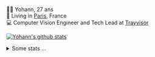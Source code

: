 <p>
  👨🏻 <bold>Yohann</bold>, 27 ans<br/>
  💼 Living in <a href="https://www.google.com/maps?q=paris">Paris</a>, France<br/>
  💻 Computer Vision Engineer and Tech Lead at <a href="https://trayvisor.com/">Trayvisor</a><br/>
</p>

<a href="https://github.com/anuraghazra/github-readme-stats"><img align="center" src="https://github-readme-stats-go94hl40s-yohann84l.vercel.app//api?username=yohann84L&show_icons=true&include_all_commits=true" alt="Yohann's github stats" /> </a>


<details>
  <summary>Some stats ...</summary><br/>
  

<!--START_SECTION:waka-->
![Code Time](http://img.shields.io/badge/Code%20Time-569%20hrs%2038%20mins-blue)

![Profile Views](http://img.shields.io/badge/Profile%20Views-0-blue)

**🐱 My GitHub Data** 

> 📦 440.5 kB Used in GitHub's Storage 
 > 
> 🏆 296 Contributions in the Year 2023
 > 
> 🚫 Not Opted to Hire
 > 
> 📜 24 Public Repositories 
 > 
> 🔑 21 Private Repositories 
 > 
**I'm an Early 🐤** 

```text
🌞 Morning                9153 commits        ████████░░░░░░░░░░░░░░░░░   31.58 % 
🌆 Daytime                16307 commits       ██████████████░░░░░░░░░░░   56.26 % 
🌃 Evening                3374 commits        ███░░░░░░░░░░░░░░░░░░░░░░   11.64 % 
🌙 Night                  151 commits         ░░░░░░░░░░░░░░░░░░░░░░░░░   00.52 % 
```
📅 **I'm Most Productive on Wednesday** 

```text
Monday                   5178 commits        ████░░░░░░░░░░░░░░░░░░░░░   17.86 % 
Tuesday                  5276 commits        █████░░░░░░░░░░░░░░░░░░░░   18.20 % 
Wednesday                6615 commits        ██████░░░░░░░░░░░░░░░░░░░   22.82 % 
Thursday                 6487 commits        ██████░░░░░░░░░░░░░░░░░░░   22.38 % 
Friday                   5071 commits        ████░░░░░░░░░░░░░░░░░░░░░   17.50 % 
Saturday                 139 commits         ░░░░░░░░░░░░░░░░░░░░░░░░░   00.48 % 
Sunday                   219 commits         ░░░░░░░░░░░░░░░░░░░░░░░░░   00.76 % 
```


📊 **This Week I Spent My Time On** 

```text
🕑︎ Time Zone: Europe/Paris

💬 Programming Languages: 
Python                   54 mins             ████████████░░░░░░░░░░░░░   48.29 % 
JavaScript               52 mins             ████████████░░░░░░░░░░░░░   47.24 % 
SQL                      4 mins              █░░░░░░░░░░░░░░░░░░░░░░░░   04.27 % 
yarn.lock                0 secs              ░░░░░░░░░░░░░░░░░░░░░░░░░   00.10 % 
SourceMap                0 secs              ░░░░░░░░░░░░░░░░░░░░░░░░░   00.05 % 

🔥 Editors: 
WebStorm                 53 mins             ████████████░░░░░░░░░░░░░   47.41 % 
PyCharm                  46 mins             ██████████░░░░░░░░░░░░░░░   41.74 % 
VS Code                  12 mins             ███░░░░░░░░░░░░░░░░░░░░░░   10.84 % 

💻 Operating System: 
Mac                      1 hr 52 mins        █████████████████████████   100.00 % 
```

**I Mostly Code in Python** 

```text
Python                   20 repos            █████████████░░░░░░░░░░░░   51.28 % 
Jupyter Notebook         3 repos             ██░░░░░░░░░░░░░░░░░░░░░░░   07.69 % 
HTML                     2 repos             █░░░░░░░░░░░░░░░░░░░░░░░░   05.13 % 
JavaScript               2 repos             █░░░░░░░░░░░░░░░░░░░░░░░░   05.13 % 
Shell                    1 repo              █░░░░░░░░░░░░░░░░░░░░░░░░   02.56 % 
```




 Last Updated on 12/05/2023 00:26:41 UTC
<!--END_SECTION:waka-->

